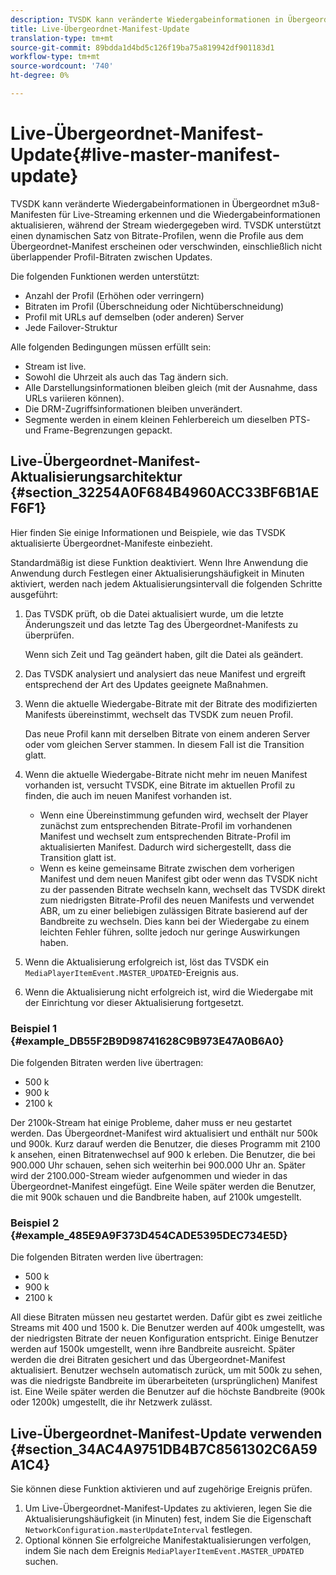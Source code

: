 ```yaml
---
description: TVSDK kann veränderte Wiedergabeinformationen in Übergeordnet m3u8-Manifesten für Live-Streaming erkennen und die Wiedergabeinformationen aktualisieren, während der Stream wiedergegeben wird. TVSDK unterstützt einen dynamischen Satz von Bitrate-Profilen, wenn die Profile aus dem Übergeordnet-Manifest erscheinen oder verschwinden, einschließlich nicht überlappender Profil-Bitraten zwischen Updates.
title: Live-Übergeordnet-Manifest-Update
translation-type: tm+mt
source-git-commit: 89bdda1d4bd5c126f19ba75a819942df901183d1
workflow-type: tm+mt
source-wordcount: '740'
ht-degree: 0%

---
```



# Live-Übergeordnet-Manifest-Update{#live-master-manifest-update}

TVSDK kann veränderte Wiedergabeinformationen in Übergeordnet m3u8-Manifesten für Live-Streaming erkennen und die Wiedergabeinformationen aktualisieren, während der Stream wiedergegeben wird. TVSDK unterstützt einen dynamischen Satz von Bitrate-Profilen, wenn die Profile aus dem Übergeordnet-Manifest erscheinen oder verschwinden, einschließlich nicht überlappender Profil-Bitraten zwischen Updates.

Die folgenden Funktionen werden unterstützt:

* Anzahl der Profil (Erhöhen oder verringern)
* Bitraten im Profil (Überschneidung oder Nichtüberschneidung)
* Profil mit URLs auf demselben (oder anderen) Server
* Jede Failover-Struktur

Alle folgenden Bedingungen müssen erfüllt sein:

* Stream ist live.
* Sowohl die Uhrzeit als auch das Tag ändern sich.
* Alle Darstellungsinformationen bleiben gleich (mit der Ausnahme, dass URLs variieren können).
* Die DRM-Zugriffsinformationen bleiben unverändert.
* Segmente werden in einem kleinen Fehlerbereich um dieselben PTS- und Frame-Begrenzungen gepackt.

## Live-Übergeordnet-Manifest-Aktualisierungsarchitektur {#section_32254A0F684B4960ACC33BF6B1AEF6F1}

Hier finden Sie einige Informationen und Beispiele, wie das TVSDK aktualisierte Übergeordnet-Manifeste einbezieht.

Standardmäßig ist diese Funktion deaktiviert. Wenn Ihre Anwendung die Anwendung durch Festlegen einer Aktualisierungshäufigkeit in Minuten aktiviert, werden nach jedem Aktualisierungsintervall die folgenden Schritte ausgeführt:

1. Das TVSDK prüft, ob die Datei aktualisiert wurde, um die letzte Änderungszeit und das letzte Tag des Übergeordnet-Manifests zu überprüfen.

   Wenn sich Zeit und Tag geändert haben, gilt die Datei als geändert.
1. Das TVSDK analysiert und analysiert das neue Manifest und ergreift entsprechend der Art des Updates geeignete Maßnahmen.
1. Wenn die aktuelle Wiedergabe-Bitrate mit der Bitrate des modifizierten Manifests übereinstimmt, wechselt das TVSDK zum neuen Profil.

   Das neue Profil kann mit derselben Bitrate von einem anderen Server oder vom gleichen Server stammen. In diesem Fall ist die Transition glatt.
1. Wenn die aktuelle Wiedergabe-Bitrate nicht mehr im neuen Manifest vorhanden ist, versucht TVSDK, eine Bitrate im aktuellen Profil zu finden, die auch im neuen Manifest vorhanden ist.

   * Wenn eine Übereinstimmung gefunden wird, wechselt der Player zunächst zum entsprechenden Bitrate-Profil im vorhandenen Manifest und wechselt zum entsprechenden Bitrate-Profil im aktualisierten Manifest. Dadurch wird sichergestellt, dass die Transition glatt ist.
   * Wenn es keine gemeinsame Bitrate zwischen dem vorherigen Manifest und dem neuen Manifest gibt oder wenn das TVSDK nicht zu der passenden Bitrate wechseln kann, wechselt das TVSDK direkt zum niedrigsten Bitrate-Profil des neuen Manifests und verwendet ABR, um zu einer beliebigen zulässigen Bitrate basierend auf der Bandbreite zu wechseln. Dies kann bei der Wiedergabe zu einem leichten Fehler führen, sollte jedoch nur geringe Auswirkungen haben.

1. Wenn die Aktualisierung erfolgreich ist, löst das TVSDK ein `MediaPlayerItemEvent.MASTER_UPDATED`-Ereignis aus.
1. Wenn die Aktualisierung nicht erfolgreich ist, wird die Wiedergabe mit der Einrichtung vor dieser Aktualisierung fortgesetzt.

### Beispiel 1 {#example_DB55F2B9D98741628C9B973E47A0B6A0}

Die folgenden Bitraten werden live übertragen:

* 500 k
* 900 k
* 2100 k

Der 2100k-Stream hat einige Probleme, daher muss er neu gestartet werden. Das Übergeordnet-Manifest wird aktualisiert und enthält nur 500k und 900k. Kurz darauf werden die Benutzer, die dieses Programm mit 2100 k ansehen, einen Bitratenwechsel auf 900 k erleben. Die Benutzer, die bei 900.000 Uhr schauen, sehen sich weiterhin bei 900.000 Uhr an. Später wird der 2100.000-Stream wieder aufgenommen und wieder in das Übergeordnet-Manifest eingefügt. Eine Weile später werden die Benutzer, die mit 900k schauen und die Bandbreite haben, auf 2100k umgestellt.

### Beispiel 2 {#example_485E9A9F373D454CADE5395DEC734E5D}

Die folgenden Bitraten werden live übertragen:

* 500 k
* 900 k
* 2100 k

All diese Bitraten müssen neu gestartet werden. Dafür gibt es zwei zeitliche Streams mit 400 und 1500 k. Die Benutzer werden auf 400k umgestellt, was der niedrigsten Bitrate der neuen Konfiguration entspricht. Einige Benutzer werden auf 1500k umgestellt, wenn ihre Bandbreite ausreicht. Später werden die drei Bitraten gesichert und das Übergeordnet-Manifest aktualisiert. Benutzer wechseln automatisch zurück, um mit 500k zu sehen, was die niedrigste Bandbreite im überarbeiteten (ursprünglichen) Manifest ist. Eine Weile später werden die Benutzer auf die höchste Bandbreite (900k oder 1200k) umgestellt, die ihr Netzwerk zulässt.

## Live-Übergeordnet-Manifest-Update verwenden {#section_34AC4A9751DB4B7C8561302C6A59A1C4}

Sie können diese Funktion aktivieren und auf zugehörige Ereignis prüfen.

1. Um Live-Übergeordnet-Manifest-Updates zu aktivieren, legen Sie die Aktualisierungshäufigkeit (in Minuten) fest, indem Sie die Eigenschaft `NetworkConfiguration.masterUpdateInterval` festlegen.
1. Optional können Sie erfolgreiche Manifestaktualisierungen verfolgen, indem Sie nach dem Ereignis `MediaPlayerItemEvent.MASTER_UPDATED` suchen.

